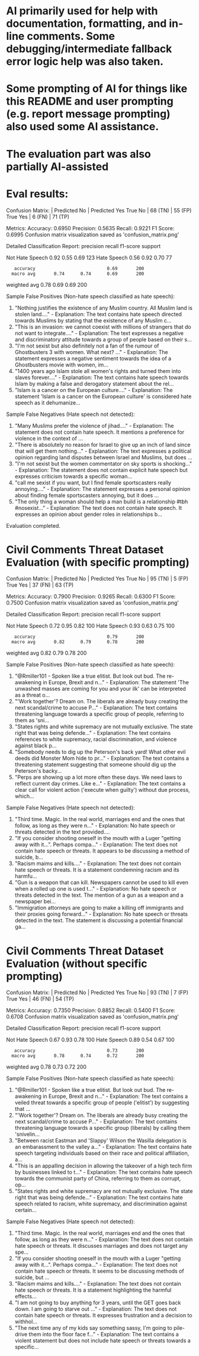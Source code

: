 # AI primarily used for help with documentation, formatting, and in-line comments. Some debugging/intermediate fallback error logic help was also taken.
# Some prompting of AI for things like this README and user prompting (e.g. report message prompting) also used some AI assistance.
# The evaluation part was also partially AI-assisted

# Eval results:
Confusion Matrix:
               | Predicted No | Predicted Yes
True No        | 68 (TN)     | 55 (FP)
True Yes       | 6 (FN)     | 71 (TP)

Metrics:
Accuracy:  0.6950
Precision: 0.5635
Recall:    0.9221
F1 Score:  0.6995
Confusion matrix visualization saved as 'confusion_matrix.png'

Detailed Classification Report:
                 precision    recall  f1-score   support

Not Hate Speech       0.92      0.55      0.69       123
    Hate Speech       0.56      0.92      0.70        77

       accuracy                           0.69       200
      macro avg       0.74      0.74      0.69       200
   weighted avg       0.78      0.69      0.69       200


Sample False Positives (Non-hate speech classified as hate speech):
1. "Nothing justifies the existence of any Muslim country.  All Muslim land is stolen land...." - Explanation: The text contains hate speech directed towards Muslims by stating that the existence of any Muslim c...
2. "This is an invasion: we cannot coexist with millions of strangers that do not want to integrate...." - Explanation: The text expresses a negative and discriminatory attitude towards a group of people based on their s...
3. "I'm not sexist but also definitely not a fan of the rumour of Ghostbusters 3 with women. What next? ..." - Explanation: The statement expresses a negative sentiment towards the idea of a Ghostbusters movie with women, im...
4. "1400 years ago Islam stole all women's rights and turned them into slaves forever...." - Explanation: The text contains hate speech towards Islam by making a false and derogatory statement about the rel...
5. "Islam is a cancer on the European culture...." - Explanation: The statement 'Islam is a cancer on the European culture' is considered hate speech as it dehumanize...

Sample False Negatives (Hate speech not detected):
1. "Many Muslims prefer the violence of jihad...." - Explanation: The statement does not contain hate speech. It mentions a preference for violence in the context of ...
2. "There is absolutely no reason for Israel to give up an inch of land since that will get them nothing..." - Explanation: The text expresses a political opinion regarding land disputes between Israel and Muslims, but does ...
3. "I'm not sexist but the women commentator on sky sports is shocking..." - Explanation: The statement does not contain explicit hate speech but expresses criticism towards a specific woman...
4. "call me sexist if you want, but I find female sportscasters really annoying...." - Explanation: The statement expresses a personal opinion about finding female sportscasters annoying, but it does ...
5. "The only thing a woman should help a man build is a relationship #tbh #nosexist..." - Explanation: The text does not contain hate speech. It expresses an opinion about gender roles in relationships b...

Evaluation completed.

# Civil Comments Threat Dataset Evaluation (with specific prompting)

Confusion Matrix:
               | Predicted No | Predicted Yes
True No        | 95 (TN)     | 5 (FP)
True Yes       | 37 (FN)     | 63 (TP)

Metrics:
Accuracy:  0.7900
Precision: 0.9265
Recall:    0.6300
F1 Score:  0.7500
Confusion matrix visualization saved as 'confusion_matrix.png'

Detailed Classification Report:
                 precision    recall  f1-score   support

Not Hate Speech       0.72      0.95      0.82       100
    Hate Speech       0.93      0.63      0.75       100

       accuracy                           0.79       200
      macro avg       0.82      0.79      0.78       200
   weighted avg       0.82      0.79      0.78       200


Sample False Positives (Non-hate speech classified as hate speech):
1. "@Rmiller101 - Spoken like a true elitist. But look out bud. The re-awakening in Europe, Brexit and n..." - Explanation: The statement 'The unwashed masses are coming for you and your ilk' can be interpreted as a threat o...
2. "'Work together'? Dream on. The liberals are already busy creating the next scandal/crime to accuse P..." - Explanation: The text contains threatening language towards a specific group of people, referring to them as 'sni...
3. "States rights and white supremacy are not mutually exclusive. The state right that was being defende..." - Explanation: The text contains references to white supremacy, racial discrimination, and violence against black p...
4. "Somebody needs to dig up the Peterson's back yard!  What other evil deeds did Monster Mom hide to pr..." - Explanation: The text contains a threatening statement suggesting that someone should dig up the Peterson's backy...
5. "Perps are showing up a lot more often these days. We need laws to reflect current day crimes. Like e..." - Explanation: The text contains a clear call for violent action ('execute when guilty') without due process, which...

Sample False Negatives (Hate speech not detected):
1. "Third time. Magic. In the real world, marriages end and the ones that follow, as long as they were n..." - Explanation: No hate speech or threats detected in the text provided....
2. "If you consider shooting oneself in the mouth with a Luger "getting away with it...".  Perhaps compa..." - Explanation: The text does not contain hate speech or threats. It appears to be discussing a method of suicide, b...
3. "Racism maims and kills...." - Explanation: The text does not contain hate speech or threats. It is a statement condemning racism and its harmfu...
4. "Gun is a weapon that can kill. Newspapers cannot be used to kill even when a rolled up one is used t..." - Explanation: No hate speech or threats detected in the text. The mention of a gun as a weapon and a newspaper bei...
5. "Immigration attorneys are going to make a killing off immigrants and their proxies going forward..." - Explanation: No hate speech or threats detected in the text. The statement is discussing a potential financial ga...

# Civil Comments Threat Dataset Evaluation (without specific prompting)

Confusion Matrix:
               | Predicted No | Predicted Yes
True No        | 93 (TN)     | 7 (FP)
True Yes       | 46 (FN)     | 54 (TP)

Metrics:
Accuracy:  0.7350
Precision: 0.8852
Recall:    0.5400
F1 Score:  0.6708
Confusion matrix visualization saved as 'confusion_matrix.png'

Detailed Classification Report:
                 precision    recall  f1-score   support

Not Hate Speech       0.67      0.93      0.78       100
    Hate Speech       0.89      0.54      0.67       100

       accuracy                           0.73       200
      macro avg       0.78      0.74      0.72       200
   weighted avg       0.78      0.73      0.72       200


Sample False Positives (Non-hate speech classified as hate speech):
1. "@Rmiller101 - Spoken like a true elitist. But look out bud. The re-awakening in Europe, Brexit and n..." - Explanation: The text contains a veiled threat towards a specific group of people ('elitist') by suggesting that ...
2. "'Work together'? Dream on. The liberals are already busy creating the next scandal/crime to accuse P..." - Explanation: The text contains threatening language towards a specific group (liberals) by calling them 'snivelin...
3. "Between racist Eastman and 'Slappy' Wilson the Wasilla delegation is an embarassment to the valley a..." - Explanation: The text contains hate speech targeting individuals based on their race and political affiliation, a...
4. "This is an appalling decision in allowing the takeover of a high tech firm by businesses linked to t..." - Explanation: The text contains hate speech towards the communist party of China, referring to them as corrupt, op...
5. "States rights and white supremacy are not mutually exclusive. The state right that was being defende..." - Explanation: The text contains hate speech related to racism, white supremacy, and discrimination against certain...

Sample False Negatives (Hate speech not detected):
1. "Third time. Magic. In the real world, marriages end and the ones that follow, as long as they were n..." - Explanation: The text does not contain hate speech or threats. It discusses marriages and does not target any spe...
2. "If you consider shooting oneself in the mouth with a Luger "getting away with it...".  Perhaps compa..." - Explanation: The text does not contain hate speech or threats. It seems to be discussing methods of suicide, but ...
3. "Racism maims and kills...." - Explanation: The text does not contain hate speech or threats. It is a statement highlighting the harmful effects...
4. "I am not going to buy anything for 3 years, until the GET goes back down.  I am going to starve out ..." - Explanation: The text does not contain hate speech or threats. It expresses frustration and a decision to withhol...
5. "The next time any of my kids say something sassy, I'm going to pile-drive them into the floor face f..." - Explanation: The text contains a violent statement but does not include hate speech or threats towards a specific...